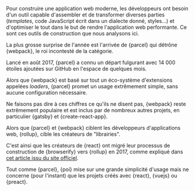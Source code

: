 Pour construire une application web moderne, les développeurs ont besoin d'un outil capable d'assembler et de transformer diverses parties (_templates_, code JavaScript écrit dans un dialecte donné, styles...) et d'optimiser le tout dans le but de rendre l'application web performante. Ce sont ces outils de construction que nous analysons ici.

La plus grosse surprise de l'année est l'arrivée de {parcel} qui détrône {webpack}, le roi incontesté de la catégorie.

Lancé en août 2017, {parcel} a connu un départ fulgurant avec 14 000 étoiles ajoutées sur GitHub en l'espace de quelques mois.

Alors que {webpack} est basé sur tout un éco-système d'extensions appelées _loaders_, {parcel} promet un usage extrêmement simple, sans aucune configuration nécessaire.

Ne faisons pas dire à ces chiffres ce qu'ils ne disent pas, {webpack} reste extrêmement populaire et est inclus par de nombreux autres projets, en particulier {gatsby} et {create-react-app}.

Alors que {parcel} et {webpack} ciblent les développeurs d'applications web, {rollup}, cible les créateurs de "librairies".

C'est ainsi que les créateurs de {react} ont migré leur processus de construction de {browserify} vers {rollup} en 2017, comme expliqué dans [cet article issu du site officiel](https://reactjs.org/blog/2017/12/15/improving-the-repository-infrastructure.html).

Tout comme {parcel}, {poi} mise sur une grande simplicité d'usage mais ne concerne (pour l'instant) que les projets créés avec {react}, {vuejs} ou {preact}.
